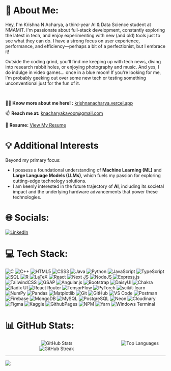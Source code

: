 # 💫 About Me:
Hey, I'm Krishna N Acharya, a third-year AI & Data Science student at NMAMIT. I'm passionate about full-stack development, constantly exploring the latest in tech, and enjoy experimenting with new (and old) tools just to see what they can do. I have a strong focus on user experience, performance, and efficiency—perhaps a bit of a perfectionist, but I embrace it!

Outside the coding grind, you'll find me keeping up with tech news, diving into research rabbit holes, or enjoying photography and music. And yes, I do indulge in video games... once in a blue moon! If you're looking for me, I'm probably geeking out over some new tech or testing something unconventional just for the fun of it.

<br>

👨‍💻 **Know more about me here! :** [krishnanacharya.vercel.app](https://krishnanacharya.vercel.app)

📫 **Reach me at:** knacharyakavoor@gmail.com <br>

📄 **Resume:** [View My Resume](https://drive.google.com/file/d/1CrKpsrni_YHl0RdTJwLYFdogMdyF3w4q/view)<br>

# 💡 Additional Interests
Beyond my primary focus:
*   I possess a foundational understanding of **Machine Learning (ML)** and **Large Language Models (LLMs)**, which fuels my passion for exploring cutting-edge technology solutions.
*   I am keenly interested in the future trajectory of **AI**, including its societal impact and the underlying hardware advancements that power these technologies.

# 🌐 Socials:
[![LinkedIn](https://img.shields.io/badge/LinkedIn-%230077B5.svg?logo=linkedin&logoColor=white)](https://linkedin.com/in/KrishnaNAcharya)

# 💻 Tech Stack:
![C](https://img.shields.io/badge/c-%2300599C.svg?style=for-the-badge&logo=c&logoColor=white) ![C++](https://img.shields.io/badge/c++-%2300599C.svg?style=for-the-badge&logo=c%2B%2B&logoColor=white) ![HTML5](https://img.shields.io/badge/html5-%23E34F26.svg?style=for-the-badge&logo=html5&logoColor=white) ![CSS3](https://img.shields.io/badge/css3-%231572B6.svg?style=for-the-badge&logo=css3&logoColor=white) ![Java](https://img.shields.io/badge/java-%23ED8B00.svg?style=for-the-badge&logo=openjdk&logoColor=white) ![Python](https://img.shields.io/badge/python-3670A0?style=for-the-badge&logo=python&logoColor=ffdd54) ![JavaScript](https://img.shields.io/badge/javascript-%23323330.svg?style=for-the-badge&logo=javascript&logoColor=%23F7DF1E) ![TypeScript](https://img.shields.io/badge/typescript-%233178C6.svg?style=for-the-badge&logo=typescript&logoColor=white) ![SQL](https://img.shields.io/badge/SQL-%23c02736.svg?style=for-the-badge&logo=microsoftsqlserver&logoColor=white) ![R](https://img.shields.io/badge/r-%23276DC3.svg?style=for-the-badge&logo=r&logoColor=white) ![LaTeX](https://img.shields.io/badge/latex-%23008080.svg?style=for-the-badge&logo=latex&logoColor=white)
![React](https://img.shields.io/badge/react-%2320232a.svg?style=for-the-badge&logo=react&logoColor=%2361DAFB) ![Next JS](https://img.shields.io/badge/Next-black?style=for-the-badge&logo=next.js&logoColor=white) ![NodeJS](https://img.shields.io/badge/node.js-6DA55F?style=for-the-badge&logo=node.js&logoColor=white) ![Express.js](https://img.shields.io/badge/express.js-%23404d59.svg?style=for-the-badge&logo=express&logoColor=%2361DAFB) ![TailwindCSS](https://img.shields.io/badge/tailwindcss-%2338B2AC.svg?style=for-the-badge&logo=tailwind-css&logoColor=white) ![GSAP](https://img.shields.io/badge/GSAP-%2388CE02.svg?style=for-the-badge&logo=greensock&logoColor=white) ![Angular.js](https://img.shields.io/badge/angular.js-%23E23237.svg?style=for-the-badge&logo=angularjs&logoColor=white) ![Bootstrap](https://img.shields.io/badge/bootstrap-%238511FA.svg?style=for-the-badge&logo=bootstrap&logoColor=white) ![DaisyUI](https://img.shields.io/badge/daisyui-5A0EF8?style=for-the-badge&logo=daisyui&logoColor=white) ![Chakra](https://img.shields.io/badge/chakra-%234ED1C5.svg?style=for-the-badge&logo=chakraui&logoColor=white) ![Radix UI](https://img.shields.io/badge/radix%20ui-161618.svg?style=for-the-badge&logo=radix-ui&logoColor=white) ![React Router](https://img.shields.io/badge/React_Router-CA4245?style=for-the-badge&logo=react-router&logoColor=white)
![TensorFlow](https://img.shields.io/badge/TensorFlow-%23FF6F00.svg?style=for-the-badge&logo=TensorFlow&logoColor=white) ![PyTorch](https://img.shields.io/badge/PyTorch-%23EE4C2C.svg?style=for-the-badge&logo=PyTorch&logoColor=white) ![scikit-learn](https://img.shields.io/badge/scikit--learn-%23F7931E.svg?style=for-the-badge&logo=scikit-learn&logoColor=white) ![NumPy](https://img.shields.io/badge/numpy-%23013243.svg?style=for-the-badge&logo=numpy&logoColor=white) ![Pandas](https://img.shields.io/badge/pandas-%23150458.svg?style=for-the-badge&logo=pandas&logoColor=white) ![Matplotlib](https://img.shields.io/badge/Matplotlib-%23ffffff.svg?style=for-the-badge&logo=Matplotlib&logoColor=black)
![Git](https://img.shields.io/badge/git-%23F05033.svg?style=for-the-badge&logo=git&logoColor=white) ![GitHub](https://img.shields.io/badge/github-%23121011.svg?style=for-the-badge&logo=github&logoColor=white) ![VS Code](https://img.shields.io/badge/VS%20Code-007ACC.svg?style=for-the-badge&logo=visualstudiocode&logoColor=white) ![Postman](https://img.shields.io/badge/Postman-FF6C37.svg?style=for-the-badge&logo=postman&logoColor=white) ![Firebase](https://img.shields.io/badge/firebase-%23039BE5.svg?style=for-the-badge&logo=firebase&logoColor=white) ![MongoDB](https://img.shields.io/badge/MongoDB-%234ea94b.svg?style=for-the-badge&logo=mongodb&logoColor=white) ![MySQL](https://img.shields.io/badge/mysql-4479A1.svg?style=for-the-badge&logo=mysql&logoColor=white) ![PostgreSQL](https://img.shields.io/badge/postgres-%23316192.svg?style=for-the-badge&logo=postgresql&logoColor=white) ![Neon](https://img.shields.io/badge/Neon-%2300E599.svg?style=for-the-badge&logo=neon&logoColor=black) ![Cloudinary](https://img.shields.io/badge/Cloudinary-3448C5.svg?style=for-the-badge&logo=cloudinary&logoColor=white) ![Figma](https://img.shields.io/badge/Figma-F24E1E.svg?style=for-the-badge&logo=figma&logoColor=white) ![Kaggle](https://img.shields.io/badge/Kaggle-20BEFF.svg?style=for-the-badge&logo=kaggle&logoColor=white) ![GithubPages](https://img.shields.io/badge/github%20pages-121013?style=for-the-badge&logo=github&logoColor=white) ![NPM](https://img.shields.io/badge/NPM-%23CB3837.svg?style=for-the-badge&logo=npm&logoColor=white) ![Yarn](https://img.shields.io/badge/yarn-%232C8EBB.svg?style=for-the-badge&logo=yarn&logoColor=white) ![Windows Terminal](https://img.shields.io/badge/Windows%20Terminal-%234D4D4D.svg?style=for-the-badge&logo=windows-terminal&logoColor=white)

# 📊 GitHub Stats:
<div align="center">
  <div style="display: flex; justify-content: space-between; align-items: flex-start; gap: 20px;">
    <div style="flex: 2;">
      <img src="https://github-readme-stats.vercel.app/api?username=KrishnaNAcharya&theme=neon&hide_border=false&include_all_commits=true&count_private=true" alt="GitHub Stats" />
      <br/>
      <img src="https://github-readme-streak-stats.herokuapp.com/?user=KrishnaNAcharya&theme=neon&hide_border=false" alt="GitHub Streak" />
    </div>
    <div style="flex: 1;">
      <img src="https://github-readme-stats.vercel.app/api/top-langs/?username=KrishnaNAcharya&theme=neon&hide_border=false&include_all_commits=true&count_private=true&layout=compact&card_width=320" alt="Top Languages" />
    </div>
  </div>
</div>

---
[![](https://visitcount.itsvg.in/api?id=KrishnaNAcharya&icon=5&color=10)](https://visitcount.itsvg.in)

<!-- Proudly created with GPRM ( https://gprm.itsvg.in ) -->
